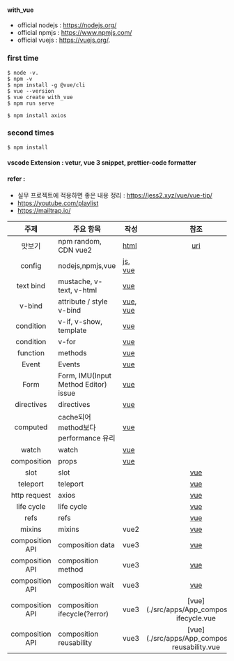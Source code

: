 #### with_vue
+ official nodejs : https://nodejs.org/
+ official npmjs : https://www.npmjs.com/
+ official vuejs : https://vuejs.org/. 
### first time
```
$ node -v. 
$ npm -v
$ npm install -g @vue/cli
$ vue --version
$ vue create with_vue
$ npm run serve

$ npm install axios
```
### second times
```
$ npm install
```
#### vscode Extension : vetur, vue 3 snippet, prettier-code formatter
#### refer : 
+ 실무 프로젝트에 적용하면 좋은 내용 정리 : https://jess2.xyz/vue/vue-tip/
+ https://youtube.com/playlist
+ https://mailtrap.io/ 

| 주제 | 주요 항목 | 작성 | 참조 |
| :---: | --- |  --- | :---: |
|맛보기|npm random, CDN vue2|[html](./vue_with_cdn.html)|[uri](https://v2.vuejs.org/v2/guide/installation.html?redirect=true)|
|config|nodejs,npmjs,vue|[js](./helloworld.js), [vue](./src/App.vue)||
|text bind|mustache, v-text, v-html|[vue](./src/apps/App_text-binding.vue)| |
| v-bind| attribute / style v-bind |[vue](./src/apps/App_attribute-binding.vue), [vue](./src/apps/App_style-binding.vue) | |
|condition| v-if, v-show, template|[vue](./src/apps/App_if-randering.vue) | |
|condition| v-for|[vue](./src/apps/App_for.vue)| |
|function|methods|[vue](./src/apps/App_methods.vue)||
|Event|Events|[vue](./src/apps/App_events.vue)||
|Form|Form, IMU(Input Method Editor) issue|[vue](./src/apps/App_forms.vue)||
|directives|directives|[vue](./src/apps/App_directives.vue)||
|computed|cache되어 method보다 performance 유리|[vue](./src/apps/App_computed.vue)||
|watch|watch|[vue](./src/apps/App_watch.vue)||
|composition|props|[vue](./src/apps/App_componets_props.vue)||
|slot|slot||[vue](./src/apps/App_slot.vue)|
|teleport|teleport||[vue](./src/apps/App_teleport.vue)|
|http request|axios||[vue](./src/apps/App_httpRequest.vue)|
|life cycle|life cycle||[vue](./src/apps/App_lifecycle.vue)|
|refs|refs||[vue](./src/apps/App_refs.vue)|
|mixins|mixins|vue2|[vue](./src/apps/App_mixins.vue)|
|composition API|composition data|vue3|[vue](./src/apps/App_Composition-data.vue)|
|composition API|composition method|vue3|[vue](./src/apps/App_composition-methods.vue)|
|composition API|composition wait|vue3|[vue](./src/apps/App_composition-wait.vue)|
|composition API|composition ifecycle(?error)|vue3|[vue](./src/apps/App_composition-ifecycle.vue|
|composition API|composition reusability|vue3|[vue](./src/apps/App_composition-reusability.vue|
